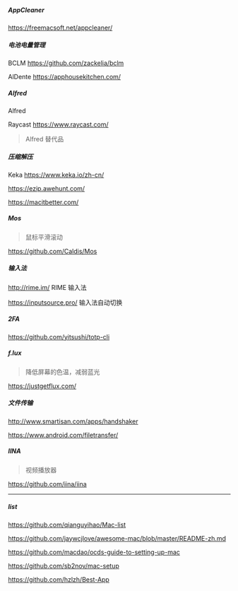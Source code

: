 ##### AppCleaner

https://freemacsoft.net/appcleaner/

##### 电池电量管理

BCLM https://github.com/zackelia/bclm

AlDente https://apphousekitchen.com/

##### Alfred

Alfred

Raycast https://www.raycast.com/

> Alfred 替代品

##### 压缩解压

Keka https://www.keka.io/zh-cn/

https://ezip.awehunt.com/

https://macitbetter.com/

##### Mos

> 鼠标平滑滚动

https://github.com/Caldis/Mos

##### 输入法

http://rime.im/ RIME 输入法

https://inputsource.pro/ 输入法自动切换

##### 2FA

https://github.com/yitsushi/totp-cli

##### f.lux

> 降低屏幕的色温，减弱蓝光

https://justgetflux.com/

##### 文件传输

http://www.smartisan.com/apps/handshaker

https://www.android.com/filetransfer/

##### IINA

> 视频播放器

https://github.com/iina/iina

---

##### list

https://github.com/qianguyihao/Mac-list

https://github.com/jaywcjlove/awesome-mac/blob/master/README-zh.md

https://github.com/macdao/ocds-guide-to-setting-up-mac

https://github.com/sb2nov/mac-setup

https://github.com/hzlzh/Best-App
